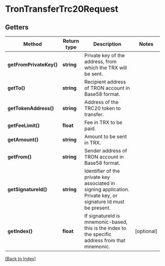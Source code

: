 # TronTransferTrc20Request

## Getters

Method | Return type | Description | Notes
------------ | ------------- | ------------- | -------------
**getFromPrivateKey()** | **string** | Private key of the address, from which the TRX will be sent. |
**getTo()** | **string** | Recipient address of TRON account in Base58 format. |
**getTokenAddress()** | **string** | Address of the TRC20 token to transfer. |
**getFeeLimit()** | **float** | Fee in TRX to be paid. |
**getAmount()** | **string** | Amount to be sent in TRX. |
**getFrom()** | **string** | Sender address of TRON account in Base58 format. |
**getSignatureId()** | **string** | Identifier of the private key associated in signing application. Private key, or signature Id must be present. |
**getIndex()** | **float** | If signatureId is mnemonic-based, this is the index to the specific address from that mnemonic. | [optional]

[[Back to Index]](../index.md)
